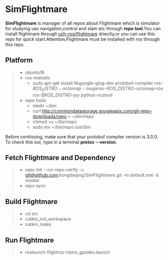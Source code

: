 # SimFlightmare

**SimFlightmare** is manager of all repos about Flightmare which is simulator for studying uav navigation,control and slam etc through **repo tool**.You can install flightmare through [uzh-rpg/flightmare](https://github.com/uzh-rpg/flightmare) driectly,or you can use this repo for quick start.Attention,Flightmare must be installed with ros through this repo.
## Platform 
>* ubuntu18 
>* ros-melodic 
>   * sudo apt-get install libgoogle-glog-dev protobuf-compiler ros-$ROS_DISTRO-octomap-msgs ros-$ROS_DISTRO-octomap-ros ros-$ROS_DISTRO-joy python-vcstool
>* repo tools
>   * mkdir ~/bin
>   * curl http://commondatastorage.googleapis.com/git-repo-downloads/repo > ~/bin/repo
>   * chmod +x ~/bin/repo
>   * sudo mv ~/bin/repo /usr/bin

Before continuing, make sure that your protobuf compiler version is 3.0.0. To check this out, type in a terminal **protoc --version**.
## Fetch Flightmare and Dependency
>* repo init --no-repo-verify -u git@github.com:kongdaqing/SimFlightmare.git -m default.xml -b master
>* repo sync
 
## Build Flightmare
>* cd src
>* catkin_init_workspace
>* catkin_make

## Run Flightmare
>* roslaunch flightros rotors_gazebo.launch


